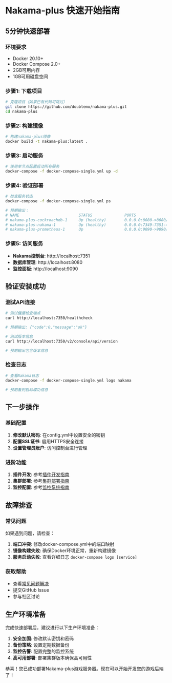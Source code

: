 # Nakama-plus 快速开始指南

## 5分钟快速部署

### 环境要求
- Docker 20.10+
- Docker Compose 2.0+
- 2GB可用内存
- 1GB可用磁盘空间

### 步骤1: 下载项目
```bash
# 克隆项目（如果已有代码可跳过）
git clone https://github.com/doublemo/nakama-plus.git
cd nakama-plus
```

### 步骤2: 构建镜像
```bash
# 构建nakama-plus镜像
docker build -t nakama-plus:latest .
```

### 步骤3: 启动服务
```bash
# 使用单节点配置启动所有服务
docker-compose -f docker-compose-single.yml up -d
```

### 步骤4: 验证部署
```bash
# 检查服务状态
docker-compose -f docker-compose-single.yml ps

# 预期输出：
# NAME                          STATUS              PORTS
# nakama-plus-cockroachdb-1     Up (healthy)        0.0.0.0:8080->8080/tcp, 0.0.0.0:26257->26257/tcp
# nakama-plus-nakama-1          Up (healthy)        0.0.0.0:7349-7351->7349-7351/tcp
# nakama-plus-prometheus-1      Up                  0.0.0.0:9090->9090/tcp
```

### 步骤5: 访问服务
- **Nakama控制台**: http://localhost:7351
- **数据库管理**: http://localhost:8080  
- **监控面板**: http://localhost:9090

## 验证安装成功

### 测试API连接
```bash
# 测试健康检查端点
curl http://localhost:7350/healthcheck

# 预期输出: {"code":0,"message":"ok"}

# 测试版本信息
curl http://localhost:7350/v2/console/api/version

# 预期输出包含版本信息
```

### 检查日志
```bash
# 查看Nakama日志
docker-compose -f docker-compose-single.yml logs nakama

# 预期看到启动成功信息
```

## 下一步操作

### 基础配置
1. **修改默认密码**: 在config.yml中设置安全的密钥
2. **配置SSL证书**: 启用HTTPS安全连接
3. **设置管理员账户**: 访问控制台进行管理

### 进阶功能
1. **插件开发**: 参考[插件开发指南](07-插件开发/插件开发指南.md)
2. **集群部署**: 参考[集群部署指南](04-部署指南/集群部署指南.md)  
3. **监控配置**: 参考[监控系统指南](06-监控运维/监控系统指南.md)

## 故障排查

### 常见问题
如果遇到问题，请检查：

1. **端口冲突**: 修改docker-compose.yml中的端口映射
2. **镜像构建失败**: 确保Docker环境正常，重新构建镜像
3. **服务启动失败**: 查看详细日志 `docker-compose logs [service]`

### 获取帮助
- 查看[常见问题解决](08-故障排查/常见问题解决.md)
- 提交GitHub Issue
- 参与社区讨论

## 生产环境准备

完成快速部署后，建议进行以下生产环境准备：

1. **安全加固**: 修改默认密钥和密码
2. **备份策略**: 设置定期数据备份
3. **监控告警**: 配置完整的监控系统
4. **高可用部署**: 部署集群版本确保高可用性

恭喜！您已成功部署Nakama-plus游戏服务器。现在可以开始开发您的游戏后端了！